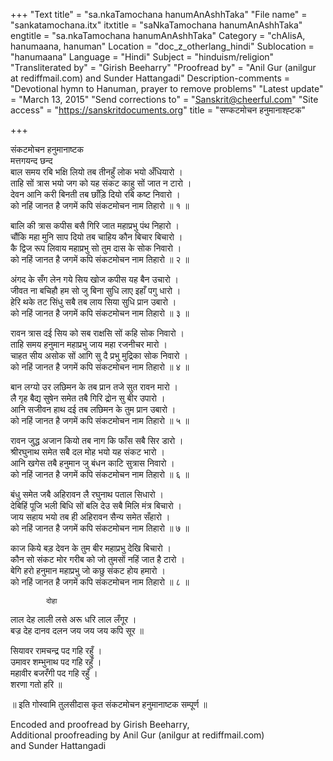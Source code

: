 +++
"Text title" = "sa.nkaTamochana hanumAnAshhTaka"
"File name" = "sankatamochana.itx"
itxtitle = "saNkaTamochana hanumAnAshhTaka"
engtitle = "sa.nkaTamochana hanumAnAshhTaka"
Category = "chAlisA, hanumaana, hanuman"
Location = "doc_z_otherlang_hindi"
Sublocation = "hanumaana"
Language = "Hindi"
Subject = "hinduism/religion"
"Transliterated by" = "Girish Beeharry"
"Proofread by" = "Anil Gur (anilgur at rediffmail.com) and Sunder Hattangadi"
Description-comments = "Devotional hymn to Hanuman, prayer to remove problems"
"Latest update" = "March 13, 2015"
"Send corrections to" = "Sanskrit@cheerful.com"
"Site access" = "https://sanskritdocuments.org"
title = "सण्कटमोचन हनुमानाश्ह्टक"

+++
  
 संकटमोचन हनुमानाष्टक   
                 मत्तगयन्द छन्द  
बाल समय रबि भक्षि लियो तब तीनहुँ लोक भयो अँधियारो ।  
ताहि सों त्रास भयो जग को यह संकट काहु सों जात न टारो ।  
देवन आनि करी बिनती तब छाँड़ि दियो रबि कष्ट निवारो ।  
को नहिं जानत है जगमें कपि संकटमोचन नाम तिहारो ॥ १ ॥  
  
बालि की त्रास कपीस बसै गिरि जात महाप्रभु पंथ निहारो ।  
चौंकि महा मुनि साप दियो तब चाहिय कौन बिचार बिचारो ।  
कै द्विज रूप लिवाय महाप्रभु सो तुम दास के सोक निवारो  ।  
को नहिं जानत है जगमें कपि संकटमोचन नाम तिहारो ॥ २ ॥  
  
अंगद के सँग लेन गये सिय खोज कपीस यह बैन उचारो ।  
जीवत ना बचिहौ हम सो जु बिना सुधि लाए इहाँ पगु धारो ।  
हेरि थके तट सिंधु सबै तब लाय सिया सुधि प्रान उबारो ।  
को नहिं जानत है जगमें कपि संकटमोचन नाम तिहारो ॥ ३ ॥  
  
रावन त्रास दई सिय को सब राक्षसि सों कहि सोक निवारो ।  
ताहि समय हनुमान महाप्रभु जाय महा रजनीचर मारो ।  
चाहत सीय असोक सों आगि सु दै प्रभु मुद्रिका सोक निवारो ।  
को नहिं जानत है जगमें कपि संकटमोचन नाम तिहारो ॥ ४ ॥  
  
बान लग्यो उर लछिमन के तब प्रान तजे सुत रावन मारो ।  
लै गृह बैद्य सुषेन समेत तबै गिरि द्रोन सु बीर उपारो ।  
आनि सजीवन हाथ दई तब लछिमन के तुम प्रान उबारो ।  
को नहिं जानत है जगमें कपि संकटमोचन नाम तिहारो ॥ ५ ॥  
  
रावन जुद्ध अजान कियो तब नाग कि फाँस सबै सिर डारो ।  
श्रीरघुनाथ समेत सबै दल मोह भयो यह संकट भारो ।  
आनि खगेस तबै हनुमान जु बंधन काटि सुत्रास निवारो ।  
को नहिं जानत है जगमें कपि संकटमोचन नाम तिहारो ॥ ६ ॥  
  
बंधु समेत जबै अहिरावन लै रघुनाथ पताल सिधारो ।  
देबिहिं पूजि भली बिधि सों बलि देउ सबै मिलि मंत्र बिचारो ।  
जाय सहाय भयो तब ही अहिरावन सैन्य समेत सँहारो ।  
को नहिं जानत है जगमें कपि संकटमोचन नाम तिहारो ॥ ७ ॥  
  
काज किये बड़ देवन के तुम बीर महाप्रभु देखि बिचारो ।  
कौन सो संकट मोर गरीब को जो तुमसों नहिं जात है टारो ।  
बेगि हरो हनुमान महाप्रभु जो कछु संकट होय हमारो ।  
को नहिं जानत है जगमें कपि संकटमोचन नाम तिहारो ॥ ८ ॥  
  
            दोहा  
लाल देह लाली लसे अरू धरि लाल लँगूर ।  
बज्र देह दानव दलन जय जय जय कपि सूर ॥  
  
सियावर रामचन्द्र पद गहि रहुँ ।  
उमावर शम्भुनाथ पद गहि रहुँ ।  
महावीर बजरँगी पद गहि रहुँ ।  
शरणा गतो हरि ॥  
  
॥ इति गोस्वामि तुलसीदास कृत संकटमोचन हनुमानाष्टक सम्पूर्ण ॥  
  
  
Encoded and proofread by Girish Beeharry,  
Additional proofreading by Anil Gur (anilgur at rediffmail.com)  
and Sunder Hattangadi  
  
